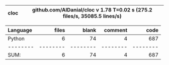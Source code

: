 cloc|github.com/AlDanial/cloc v 1.78  T=0.02 s (275.2 files/s, 35085.5 lines/s)
--- | ---

Language|files|blank|comment|code
:-------|-------:|-------:|-------:|-------:
Python|6|74|4|687
--------|--------|--------|--------|--------
SUM:|6|74|4|687
